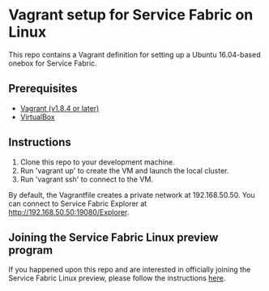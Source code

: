 # Vagrant setup for Service Fabric on Linux

This repo contains a Vagrant definition for setting up a Ubuntu 16.04-based onebox for Service Fabric.

## Prerequisites

* [Vagrant (v1.8.4 or later)](https://www.vagrantup.com/downloads.html)
* [VirtualBox](https://www.virtualbox.org/wiki/Downloads)

## Instructions

1. Clone this repo to your development machine.
2. Run 'vagrant up' to create the VM and launch the local cluster.
3. Run 'vagrant ssh' to connect to the VM.

By default, the Vagrantfile creates a private network at 192.168.50.50. You can connect to Service Fabric Explorer at http://192.168.50.50:19080/Explorer.

## Joining the Service Fabric Linux preview program

If you happened upon this repo and are interested in officially joining the Service Fabric Linux preview, please follow the instructions [here](http://aka.ms/sflinux).
